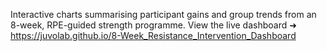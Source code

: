 
 Interactive charts summarising participant gains and group trends from an 8-week, RPE-guided strength programme. View the live dashboard ➜ https://juvolab.github.io/8-Week_Resistance_Intervention_Dashboard
